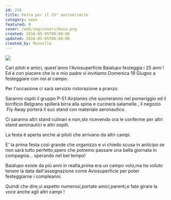 ```yaml
---
id: 210
title: Festa per il 25° anniversario
category: news
featured: 0
cover: /web/img/covers/baia.png
created: 2016-05-05T08:00:00
updated: 2016-05-05T08:00:00
created_by: Rossella
---
```


<img class="float-start mr-3 w-[250px]" src="/web/img/stories/2015-baia-25.jpg"/>

Cari piloti e amici, quest'anno l'Aviosuperficie Baialupo festeggia i 25 anni !<br/>
Ed è con piacere che io e mio padre vi invitiamo Domenica 19 Giugno a festeggiare con noi al campo.

Per l'occasione ci sarà servizio ristorazione a pranzo.

Saranno ospiti il gruppo P-51 Airplanes che suoneranno nel pomeriggio ed il birrificio Belgrano spillerà birra alla spina e cucinerà salamelle., il negozio  Fly Away porterà il suo stand con materiale aeronautico.

Ci saranno altri stand culinari e non,sto ricevendo ora le conferme per altri stand aeronautici e altri ospiti.

La festa è aperta anche ai piloti che arrivano da altri campi.

E' la prima festa così grande che organizzo e vi chiedo scusa in anticipo se non sarà tutto perfetto,spero che potremo passare una bella giornata in compagnia... sperando nel bel tempo!

Baialupo esiste da più anni in realtà,prima era un campo volo,ma ho voluto tenere la data dell'assegnazione come Aviosuperficie per poter festeggiarne i compleanni.

Quindi che dire,vi aspetto numerosi,portate amici,parenti,e fate girare la voce anche agli altri campi !
